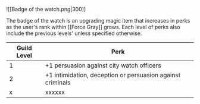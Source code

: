 ![[Badge of the watch.png|300]]

The badge of the watch is an upgrading magic item that increases in perks as the user's rank within [[Force Gray]] grows. Each level of perks also include the previous levels' unless specified otherwise.

| Guild Level | Perk                                                       |
| ----------- | ---------------------------------------------------------- |
| 1           | +1 persuasion against city watch officers                  |
| 2           | +1 intimidation, deception or persuasion against criminals |
| x           | xxxxxx                                                     |




